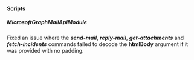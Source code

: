 
#### Scripts

##### MicrosoftGraphMailApiModule

Fixed an issue where the ***send-mail***, ***reply-mail***, ***get-attachments*** and ***fetch-incidents*** commands failed to decode the **htmlBody** argument if it was provided with no padding.
